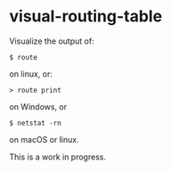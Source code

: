 # visual-routing-table
Visualize the output of:

    $ route

on linux, or:

    > route print

on Windows, or

    $ netstat -rn

on macOS or linux.

This is a work in progress.
